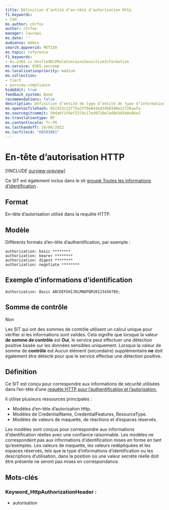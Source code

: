 ```yaml
---
title: Définition d’entité d’en-tête d’autorisation Http
f1.keywords:
- CSH
ms.author: chrfox
author: chrfox
manager: laurawi
ms.date: ''
audience: Admin
search.appverid: MET150
ms.topic: reference
f1_keywords:
- ms.o365.cc.UnifiedDLPRuleContainsSensitiveInformation
ms.service: O365-seccomp
ms.localizationpriority: medium
ms.collection:
- tier3
- purview-compliance
hideEdit: true
feedback_system: None
recommendations: false
description: Définition d’entité de type d’entité de type d’informations sensibles d’en-tête d’autorisation Http.
ms.openlocfilehash: 052323c22f75a2ff9e843ed34b0340e11726aafa
ms.sourcegitcommit: 50da6f1f6ef2274c17ed9729e7ad84395b0a9be2
ms.translationtype: MT
ms.contentlocale: fr-FR
ms.lasthandoff: 10/08/2022
ms.locfileid: "68503861"
---
```

# <a name="http-authorization-header"></a>En-tête d’autorisation HTTP

[!INCLUDE [purview-preview](../includes/purview-preview.md)]

Ce SIT est également inclus dans le sit [groupé Toutes les informations d’identification](sit-defn-all-creds.md) .

 ## <a name="format"></a>Format

En-tête d’autorisation utilisé dans la requête HTTP.

## <a name="pattern"></a>Modèle

Différents formats d’en-tête d’authentification, par exemple :
 
`authorization: basic ********` <br>
`authorization: bearer ********` <br>
`authorization: digest ********` <br>
`authorization: negotiate ********` <br>

## <a name="credential-example"></a>Exemple d’informations d’identification 

`Authorization: Basic ABCDEFGHIJKLMNOPQRS0123456789;`

## <a name="checksum"></a>Somme de contrôle

Non

Les SIT qui ont des sommes de contrôle utilisent un calcul unique pour vérifier si les informations sont valides. Cela signifie que lorsque la valeur **de somme de contrôle** est **Oui**, le service peut effectuer une détection positive basée sur les données sensibles uniquement. Lorsque la valeur de somme de **contrôle** est Aucun élément (secondaire) supplémentaire **ne** doit également être détecté pour que le service effectue une détection positive.

## <a name="definition"></a>Définition

Ce SIT est conçu pour correspondre aux informations de sécurité utilisées dans l’en-tête d’une [requête HTTP pour l’authentification et l’autorisation.](/dotnet/api/system.net.http.headers.httprequestheaders.authorization?view=netframework-4.8) 

Il utilise plusieurs ressources principales :

- Modèles d’en-tête d’autorisation Http.
- Modèles de CredentialName, CredentialFeatures, ResourceType.
- Modèles de valeurs de maquette, de réactions et d’espaces réservés.

Les modèles sont conçus pour correspondre aux informations d’identification réelles avec une confiance raisonnable. Les modèles ne correspondent pas aux informations d’identification mises en forme en tant qu’exemples. Les valeurs de maquette, les valeurs redépliquées et les espaces réservés, tels que le type d’informations d’identification ou les descriptions d’utilisation, dans la position où une valeur secrète réelle doit être présente ne seront pas mises en correspondance.

## <a name="keywords"></a>Mots-clés

### <a name="keyword_httpauthorizationheader"></a>Keyword_HttpAuthorizationHeader :

- autorisation

